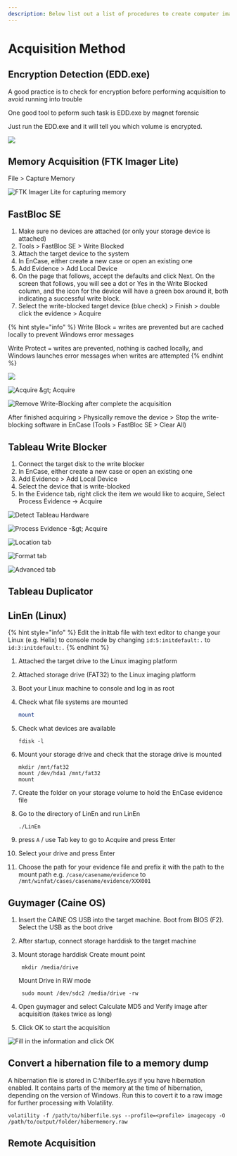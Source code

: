 ```yaml
---
description: Below list out a list of procedures to create computer images
---
```


# Acquisition Method

## Encryption Detection \(EDD.exe\)

A good practice is to check for encryption before performing acquisition to avoid running into trouble

One good tool to peform such task is EDD.exe by magnet forensic

Just run the EDD.exe and it will tell you which volume is encrypted.

![](../.gitbook/assets/image%20%2849%29.png)

## Memory Acquisition \(FTK Imager Lite\)

File &gt; Capture Memory

![FTK Imager Lite for capturing memory](../.gitbook/assets/2019-04-04-17_31_52-greenshot.png)

## FastBloc SE

1. Make sure no devices are attached \(or only your storage device is attached\)
2. Tools &gt; FastBloc SE &gt; Write Blocked
3. Attach the target device to the system
4. In EnCase, either create a new case or open an existing one
5. Add Evidence &gt; Add Local Device
6. On the page that follows, accept the defaults and click Next. On the screen that follows, you will see a dot or Yes in the Write Blocked column, and the icon for the device will have a green box around it, both indicating a successful write block.
7. Select the write-blocked target device \(blue check\) &gt; Finish &gt; double click the evidence &gt; Acquire

{% hint style="info" %}
Write Block = writes are prevented but are cached locally to prevent Windows error messages

Write Protect = writes are prevented, nothing is cached locally, and Windows launches error messages when writes are attempted
{% endhint %}

![](../.gitbook/assets/image%20%2862%29.png)

![Acquire &amp;gt; Acquire](../.gitbook/assets/image%20%2863%29.png)

![Remove Write-Blocking after complete the acquisition](../.gitbook/assets/image%20%2864%29.png)

After finished acquiring &gt; Physically remove the device &gt; Stop the write-blocking software in EnCase \(Tools &gt; FastBloc SE &gt; Clear All\)

## Tableau Write Blocker

1. Connect the target disk to the write blocker 
2. In EnCase, either create a new case or open an existing one
3. Add Evidence &gt; Add Local Device
4. Select the device that is write-blocked
5. In the Evidence tab, right click the item we would like to acquire, Select Process Evidence -&gt; Acquire

![Detect Tableau Hardware](../.gitbook/assets/image%20%2822%29.png)

![Process Evidence -&amp;gt; Acquire](../.gitbook/assets/image%20%2816%29%20%282%29%20%282%29.png)

![Location tab](../.gitbook/assets/image%20%286%29%20%281%29%20%282%29%20%282%29%20%282%29.png)

![Format tab](../.gitbook/assets/image%20%287%29.png)

![Advanced tab](../.gitbook/assets/image%20%281%29.png)

## Tableau Duplicator

## LinEn \(Linux\)

{% hint style="info" %}
Edit the inittab file with text editor to change your Linux \(e.g. Helix\) to console mode by changing `id:5:initdefault:.` to `id:3:initdefault:.`
{% endhint %}

1. Attached the target drive to the Linux imaging platform
2. Attached storage drive \(FAT32\) to the Linux imaging platform
3. Boot your Linux machine to console and log in as root
4. Check what file systems are mounted

   ```bash
   mount
   ```

5. Check what devices are available

   ```text
   fdisk -l
   ```

6. Mount your storage drive and check that the storage drive is mounted

   ```text
   mkdir /mnt/fat32
   mount /dev/hda1 /mnt/fat32
   mount
   ```

7. Create the folder on your storage volume to hold the EnCase evidence file
8. Go to the directory of LinEn and run LinEn

   ```text
   ./LinEn
   ```

9. press `A` / use Tab key to go to Acquire and press Enter
10. Select your drive and press Enter
11. Choose the path for your evidence file and prefix it with the path to the mount path e.g. `/case/casename/evidence` to `/mnt/winfat/cases/casename/evidence/XXX001`

## Guymager \(Caine OS\)

1. Insert the CAINE OS USB into the target machine. Boot from BIOS \(F2\). Select the USB as the boot drive
2. After startup, connect storage harddisk to the target machine
3. Mount storage harddisk Create mount point

   ```text
    mkdir /media/drive
   ```

   Mount Drive in RW mode

   ```text
    sudo mount /dev/sdc2 /media/drive -rw
   ```

4. Open guymager and select Calculate MD5 and Verify image after acquisition \(takes twice as long\)
5. Click OK to start the acquisition 

![Fill in the information and click OK](../.gitbook/assets/image%20%2818%29%20%283%29%20%283%29.png)

## Convert a hibernation file to a memory dump

A hibernation file is stored in C:\hiberfile.sys if you have hibernation enabled. It contains parts of the memory at the time of hibernation, depending on the version of Windows. Run this to covert it to a raw image for further processing with Volatility.

```text
volatility -f /path/to/hiberfile.sys --profile=<profile> imagecopy -O /path/to/output/folder/hibermemory.raw
```

## Remote Acquisition

